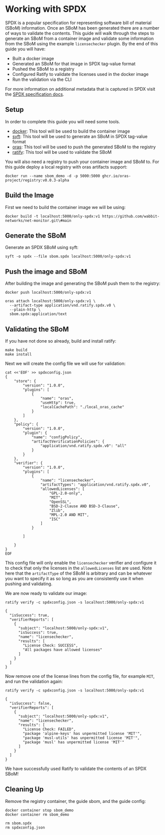 # Working with SPDX
SPDX is a popular specification for representing software bill of material (SBoM) information. Once an SBoM has been
generated there are a number of ways to validate the contents. This guide will walk through the steps to generate an
SBoM from a container image and validate some information from the SBoM using the example `licensechecker` plugin. By
the end of this guide you will have:

- Built a docker image
- Generated an SBoM for that image in SPDX tag-value format
- Pushed the SBoM to a registry
- Configured Ratify to validate the licenses used in the docker image
- Run the validation via the CLI

For more information on additional metadata that is captured in SPDX visit the [SPDX specification docs](https://spdx.dev/specifications/).

## Setup
In order to complete this guide you will need some tools.

- [docker](https://www.docker.com/get-started): This tool will be used to build the container image
- [syft](https://github.com/anchore/syft): This tool will be used to generate an SBoM in SPDX tag-value format
- [oras](https://github.com/oras-project/oras): This tool will be used to push the generated SBoM to the registry
- [ratify](https://github.com/ratify-project/ratify): This tool will be used to validate the SBoM

You will also need a registry to push your container image and SBoM to. For this guide deploy a local registry with
oras artifacts support:
```shell
docker run --name sbom_demo -d -p 5000:5000 ghcr.io/oras-project/registry:v0.0.3-alpha
```

## Build the Image
First we need to build the container image we will be using:
```shell
docker build -t localhost:5000/only-spdx:v1 https://github.com/wabbit-networks/net-monitor.git\#main
```

## Generate the SBoM
Generate an SPDX SBoM using syft:
```shell
syft -o spdx --file sbom.spdx localhost:5000/only-spdx:v1
```

## Push the image and SBoM
After building the image and generating the SBoM push them to the registry:
```shell
docker push localhost:5000/only-spdx:v1

oras attach localhost:5000/only-spdx:v1 \
  --artifact-type application/vnd.ratify.spdx.v0 \
  --plain-http \
  sbom.spdx:application/text
```

## Validating the SBoM
If you have not done so already, build and install ratify:
```shell
make build
make install
```

Next we will create the config file we will use for validation:
```shell
cat <<'EOF' >> spdxconfig.json
{
    "store": {
        "version": "1.0.0",
        "plugins": [
            {
                "name": "oras",
                "useHttp": true,
                "localCachePath": "./local_oras_cache"
            }
        ]
    },
    "policy": {
        "version": "1.0.0",
        "plugin": {
            "name": "configPolicy",
            "artifactVerificationPolicies": {
                "application/vnd.ratify.spdx.v0": "all"
            }
        }
    },
    "verifier": {
        "version": "1.0.0",
        "plugins": [
            {
                "name": "licensechecker",
                "artifactTypes": "application/vnd.ratify.spdx.v0",
                "allowedLicenses": [
                    "GPL-2.0-only",
                    "MIT",
                    "OpenSSL",
                    "BSD-2-Clause AND BSD-3-Clause",
                    "Zlib",
                    "MPL-2.0 AND MIT",
                    "ISC"
                ]
            }

        ]

    }
}
EOF
```

This config file will only enable the `licensechecker` verifier and configure it to check that only the licenses in the
`allowedLicenses` list are used. Note here that the `artifactType` of the SBoM is arbitrary and can be whatever you
want to specify it as so long as you are consistently use it when pushing and validating.

We are now ready to validate our image:
```shell
ratify verify -c spdxconfig.json -s localhost:5000/only-spdx:v1

{
  "isSuccess": true,
  "verifierReports": [
    {
      "subject": "localhost:5000/only-spdx:v1",
      "isSuccess": true,
      "name": "licensechecker",
      "results": [
        "License Check: SUCCESS",
        "All packages have allowed licenses"
      ]
    }
  ]
}
```

Now remove one of the license lines from the config file, for example `MIT`, and run the validation again:
```shell
ratify verify -c spdxconfig.json -s localhost:5000/only-spdx:v1

{
  "isSuccess": false,
  "verifierReports": [
    {
      "subject": "localhost:5000/only-spdx:v1",
      "name": "licensechecker",
      "results": [
        "License Check: FAILED",
        "package 'alpine-keys' has unpermitted license 'MIT'",
        "package 'musl-utils' has unpermitted license 'MIT'",
        "package 'musl' has unpermitted license 'MIT'"
      ]
    }
  ]
}
```

We have successfully used Ratify to validate the contents of an SPDX SBoM!

## Cleaning Up
Remove the registry container, the guide sbom, and the guide config:
```shell
docker container stop sbom_demo
docker container rm sbom_demo

rm sbom.spdx
rm spdxconfig.json
```
